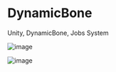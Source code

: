# DynamicBone
Unity, DynamicBone,  Jobs System

![image](https://github.com/seinocat/DynamicBone/blob/master/Image/bone.jpg)

![image](https://github.com/seinocat/DynamicBone/blob/master/Image/hair.jpg)